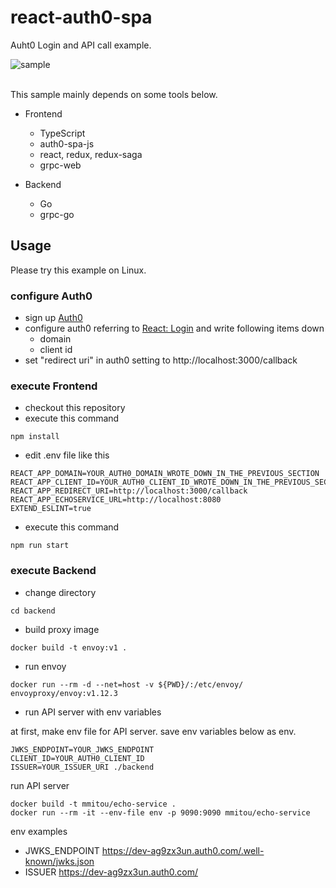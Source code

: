 react-auth0-spa
=============================================================

Auht0 Login and API call example.

![sample](https://user-images.githubusercontent.com/254112/75743456-66b51180-5d54-11ea-84d8-53ac563f88a2.gif)

<br />
This sample mainly depends on some tools below.

- Frontend
	- TypeScript
	- auth0-spa-js
	- react, redux, redux-saga 
	- grpc-web

- Backend
	- Go
	- grpc-go

## Usage

Please try this example on Linux.

### configure Auth0

- sign up [Auth0](https://auth0.com)
- configure auth0 referring to [React: Login](https://auth0.com/docs/quickstart/spa/react/01-login) and write following items down
	- domain
	- client id
- set "redirect uri" in auth0 setting to http://localhost:3000/callback

### execute Frontend

- checkout this repository
- execute this command

```
npm install
```

- edit .env file like this

```
REACT_APP_DOMAIN=YOUR_AUTH0_DOMAIN_WROTE_DOWN_IN_THE_PREVIOUS_SECTION
REACT_APP_CLIENT_ID=YOUR_AUTH0_CLIENT_ID_WROTE_DOWN_IN_THE_PREVIOUS_SECTION
REACT_APP_REDIRECT_URI=http://localhost:3000/callback
REACT_APP_ECHOSERVICE_URL=http://localhost:8080
EXTEND_ESLINT=true
```
- execute this command

```
npm run start
```

### execute Backend

- change directory

```
cd backend
```

- build proxy image

```
docker build -t envoy:v1 .
```

- run envoy

```
docker run --rm -d --net=host -v ${PWD}/:/etc/envoy/  envoyproxy/envoy:v1.12.3 
```

- run API server with env variables

at first, make env file for API server.
save env variables below as env.

```
JWKS_ENDPOINT=YOUR_JWKS_ENDPOINT
CLIENT_ID=YOUR_AUTH0_CLIENT_ID
ISSUER=YOUR_ISSUER_URI ./backend
```

run API server
```
docker build -t mmitou/echo-service .
docker run --rm -it --env-file env -p 9090:9090 mmitou/echo-service
```

env examples
- JWKS_ENDPOINT https://dev-ag9zx3un.auth0.com/.well-known/jwks.json
- ISSUER https://dev-ag9zx3un.auth0.com/


